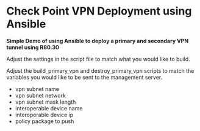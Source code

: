 # Check Point VPN Deployment using Ansible


**Simple Demo of using Ansible to deploy a primary and secondary VPN tunnel using R80.30**

Adjust the settings in the script file to match what you would like to build.

Adjust the build_primary_vpn and destroy_primary_vpn scripts to match the variables you would like to be sent to the management server.
  - vpn subnet name
  - vpn subnet network
  - vpn subnet mask length
  - interoperable device name
  - interoperable device ip
  - policy package to push


